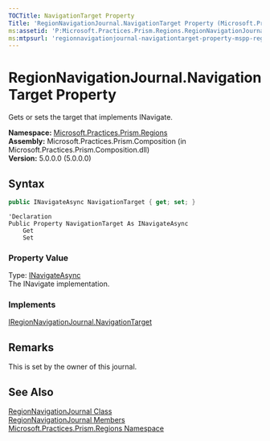 ```yaml
---
TOCTitle: NavigationTarget Property
Title: 'RegionNavigationJournal.NavigationTarget Property (Microsoft.Practices.Prism.Regions)'
ms:assetid: 'P:Microsoft.Practices.Prism.Regions.RegionNavigationJournal.NavigationTarget'
ms:mtpsurl: 'regionnavigationjournal-navigationtarget-property-mspp-regions.md'
---
```



# RegionNavigationJournal.NavigationTarget Property

Gets or sets the target that implements INavigate.

**Namespace:** [Microsoft.Practices.Prism.Regions](/patterns-practices/reference/mspp-regions-namespace)<br/>
**Assembly:** Microsoft.Practices.Prism.Composition (in Microsoft.Practices.Prism.Composition.dll)<br/>
**Version:** 5.0.0.0 (5.0.0.0)

## Syntax
```C#
public INavigateAsync NavigationTarget { get; set; }
```
```VB
'Declaration
Public Property NavigationTarget As INavigateAsync
	Get
	Set
```
### Property Value

Type: [INavigateAsync](/patterns-practices/reference/inavigateasync-interface-mspp-regions)  
The INavigate implementation.  
### Implements

[IRegionNavigationJournal.NavigationTarget](/patterns-practices/reference/iregionnavigationjournal-navigationtarget-property-mspp-regions)

## Remarks

 This is set by the owner of this journal.

## See Also

[RegionNavigationJournal Class](/patterns-practices/reference/regionnavigationjournal-class-mspp-regions)<br/>
[RegionNavigationJournal Members](/patterns-practices/reference/regionnavigationjournal-members-mspp-regions)<br/>
[Microsoft.Practices.Prism.Regions Namespace](/patterns-practices/reference/mspp-regions-namespace)<br/>